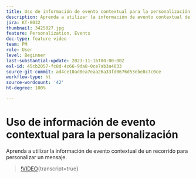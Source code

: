 ```yaml
---
title: Uso de información de evento contextual para la personalización
description: Aprenda a utilizar la información de evento contextual de un recorrido para personalizar un mensaje.
jira: KT-8032
thumbnail: 3425027.jpg
feature: Personalization, Events
doc-type: feature video
team: PM
role: User
level: Beginner
last-substantial-update: 2023-11-16T00:00:00Z
exl-id: 45cb2057-fc8d-4c66-9da8-0ce7ab3a4033
source-git-commit: ad4ce10ad8ea7eaa26a33fd0676d53ebe8c7c0ce
workflow-type: ht
source-wordcount: '42'
ht-degree: 100%

---
```


# Uso de información de evento contextual para la personalización

Aprenda a utilizar la información de evento contextual de un recorrido para personalizar un mensaje.

>[!VIDEO](https://video.tv.adobe.com/v/3425027?quality=12&learn=on){transcript=true}
